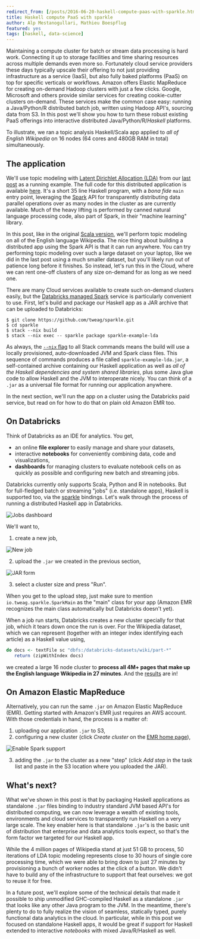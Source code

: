 ```yaml
---
redirect_from: [/posts/2016-06-20-haskell-compute-paas-with-sparkle.html]
title: Haskell compute PaaS with sparkle
author: Alp Mestanogullari, Mathieu Boespflug
featured: yes
tags: [haskell, data-science]
---
```


Maintaining a compute cluster for batch or stream data processing is
hard work. Connecting it up to storage facilities and time sharing
resources across multiple demands even more so. Fortunately cloud
service providers these days typically upscale their offering to not
just providing infrastructure as a service (IaaS), but also fully
baked platforms (PaaS) on top for specific verticals or workflows.
Amazon offers Elastic MapReduce for creating on-demand Hadoop clusters
with just a few clicks. Google, Microsoft and others provide similar
services for creating cookie-cutter clusters on-demand. These services
make the common case easy: running a Java/Python/R distributed batch
job, written using Hadoop API's, sourcing data from S3. In this post
we'll show you how to turn these robust existing PaaS offerings into
interactive distributed Java/Python/R/_Haskell_ platforms.

<!--more-->

To illustrate, we ran a topic analysis Haskell/Scala app applied to
_all of English Wikipedia_ on 16 nodes (64 cores and 480GB RAM in
total) simultaneously.

## The application

We'll use topic modeling with [Latent Dirichlet Allocation (LDA)][lda]
from our [last post][hello-sparkle] as a running example. The full
code for this distributed application is available
[here][sparkle-lda]. It's a short 35 line Haskell program, with
a _bona fide_ `main` entry point, leveraging the [Spark][spark] API
for transparently distributing data parallel operations over as many
nodes in the cluster as are currently available. Much of the heavy
lifting is performed by canned natural language processing code, also
part of Spark, in their "machine learning" library.

In this post, like in the original [Scala version][databricks-lda],
we'll perform topic modeling on all of the English language Wikipedia.
The nice thing about building a distributed app using the Spark API is
that it can run anywhere. You can try performing topic modeling over
such a large dataset on your laptop, like we did in the last post
using a much smaller dataset, but you'll likely run out of patience
long before it finishes. So instead, let's run this in the Cloud,
where we can rent one-off clusters of any size on-demand for as long
as we need one.

There are many Cloud services available to create such on-demand
clusters easily, but the [Databricks managed Spark][databricks]
service is particularly convenient to use. First, let's build and
package our Haskell app as a JAR archive that can be uploaded to
Databricks:

```
$ git clone https://github.com/tweag/sparkle.git
$ cd sparkle
$ stack --nix build
$ stack --nix exec -- sparkle package sparkle-example-lda
```

As always, the [`--nix` flag][stack-nix] to all Stack commands means
the build will use a locally provisioned, auto-downloaded JVM and
Spark class files. This sequence of commands produces a file called
`sparkle-example-lda.jar`, a self-contained archive containing our
Haskell application as well as _all of the Haskell dependencies and
system shared libraries_, plus some Java glue code to allow Haskell
and the JVM to interoperate nicely. You can think of a `.jar` as
a universal file format for running our application anywhere.

In the next section, we'll run the app on a cluster using the
Databricks paid service, but read on for how to do that on plain old
Amazon EMR too.

[databricks]: https://databricks.com
[databricks-lda]: https://databricks.com/blog/2015/09/22/large-scale-topic-modeling-improvements-to-lda-on-apache-spark.html
[hello-sparkle]: 2016-02-25-hello-sparkle.html
[lda]: https://en.wikipedia.org/wiki/Latent_Dirichlet_allocation
[spark]: http://spark.apache.org/
[sparkle-lda]: https://github.com/tweag/sparkle/tree/master/apps/lda
[stack-nix]: http://stack.readthedocs.io/en/stable/nix_integration/

## On Databricks

Think of Databricks as an IDE for analytics. You get,

- an online **file explorer** to easily manage and share your datasets,
- interactive **notebooks** for conveniently combining data, code and
  visualizations,
- **dashboards** for managing clusters to evaluate notebook cells on
  as quickly as possible and configuring new batch and streaming jobs.

Databricks currently only supports Scala, Python and R in notebooks.
But for full-fledged batch or streaming "jobs" (i.e. standalone apps),
Haskell is supported too, via the
[sparkle][sparkle] bindings. Let's walk
through the process of running a distributed Haskell app in
Databricks.

![Jobs dashboard](../img/posts/databricks-jobs.png)

We'll want to,

1. create a new job,

![New job](../img/posts/db-new-job.png)

2. upload the `.jar` we created in the previous section,

![JAR form](../img/posts/db-jar-upload.png)

3. select a cluster size and press "Run".

When you get to the upload step, just make sure to mention
`io.tweag.sparkle.SparkMain` as the "main" class for your app (Amazon
EMR recognizes the main class automatically but Databricks doesn't
yet).

When a job run starts, Databricks creates a new cluster specially for
that job, which it tears down once the run is over. For the Wikipedia
dataset, which we can represent (together with an integer index
identifying each article) as a Haskell value using,

```haskell
do docs <- textFile sc "dbfs:/databricks-datasets/wiki/part-*"
   return (zipWithIndex docs)
```

we created a large 16 node cluster to **process all 4M+ pages that
make up the English language Wikipedia in 27 minutes**. And the
[results][sparkle-lda-wiki-results] are in!

[sparkle]: https://github.com/tweag/sparkle
[sparkle-lda-wiki-results]: https://gist.github.com/mboes/8634b4e2ae1bd7e1002c98695694905d

## On Amazon Elastic MapReduce

Alternatively, you can run the same `.jar` on Amazon Elastic MapReduce
(EMR). Getting started with Amazon's EMR just requires an AWS account.
With those credentials in hand, the process is a matter of:

1. uploading our application `.jar` to S3,
2. configuring a new cluster (click _Create cluster_ on the [EMR home
   page][aws-emr]),

![Enable Spark support](../img/posts/emr-cluster-config.png)

3. adding the `.jar` to the cluster as a new "step" (click _Add step_
   in the task list and paste in the S3 location where you uploaded
   the JAR).

[aws-emr]: https://console.aws.amazon.com/elasticmapreduce/home

## What's next?

What we've shown in this post is that by packaging Haskell
applications as standalone `.jar` files binding to industry standard
JVM based API's for distributed computing, we can now leverage
a wealth of existing tools, environments and cloud services to
transparently run Haskell on a very large scale. The key enabler here
is that standalone `.jar`'s is the basic unit of distribution that
enterprise and data analytics tools expect, so that's the form factor
we targeted for our Haskell app.

While the 4 million pages of Wikipedia stand at just 51 GB to process,
50 iterations of LDA topic modeling represents close to 30 hours of
single core processing time, which we were able to bring down to just
27 minutes by provisioning a bunch of worker nodes at the click of
a button. We didn't have to build any of the infrastructure to support
that feat ourselves: we got to reuse it for free.

In a future post, we'll explore some of the technical details that
made it possible to ship unmodified GHC-compiled Haskell as
a standalone `.jar` that looks like any other Java program to the JVM.
In the meantime, there's plenty to do to fully realize the vision of
seamless, statically typed, purely functional data analytics in the
cloud. In particular, while in this post we focused on standalone
Haskell apps, it would be great if support for Haskell extended to
interactive _notebooks_ with mixed Java/R/Haskell as well.
